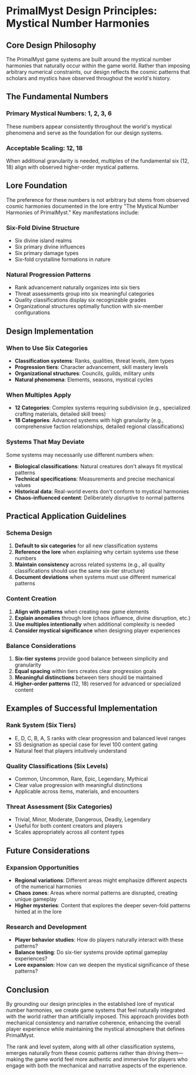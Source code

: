 # PrimalMyst Design Principles: Mystical Number Harmonies

## Core Design Philosophy

The PrimalMyst game systems are built around the mystical number harmonies that naturally occur within the game world. Rather than imposing arbitrary numerical constraints, our design reflects the cosmic patterns that scholars and mystics have observed throughout the world's history.

## The Fundamental Numbers

### Primary Mystical Numbers: 1, 2, 3, 6
These numbers appear consistently throughout the world's mystical phenomena and serve as the foundation for our design systems.

### Acceptable Scaling: 12, 18
When additional granularity is needed, multiples of the fundamental six (12, 18) align with observed higher-order mystical patterns.

## Lore Foundation

The preference for these numbers is not arbitrary but stems from observed cosmic harmonies documented in the lore entry "The Mystical Number Harmonies of PrimalMyst." Key manifestations include:

### Six-Fold Divine Structure
- Six divine island realms
- Six primary divine influences
- Six primary damage types
- Six-fold crystalline formations in nature

### Natural Progression Patterns
- Rank advancement naturally organizes into six tiers
- Threat assessments group into six meaningful categories
- Quality classifications display six recognizable grades
- Organizational structures optimally function with six-member configurations

## Design Implementation

### When to Use Six Categories
- **Classification systems**: Ranks, qualities, threat levels, item types
- **Progression tiers**: Character advancement, skill mastery levels
- **Organizational structures**: Councils, guilds, military units
- **Natural phenomena**: Elements, seasons, mystical cycles

### When Multiples Apply
- **12 Categories**: Complex systems requiring subdivision (e.g., specialized crafting materials, detailed skill trees)
- **18 Categories**: Advanced systems with high granularity (e.g., comprehensive faction relationships, detailed regional classifications)

### Systems That May Deviate
Some systems may necessarily use different numbers when:
- **Biological classifications**: Natural creatures don't always fit mystical patterns
- **Technical specifications**: Measurements and precise mechanical values
- **Historical data**: Real-world events don't conform to mystical harmonies
- **Chaos-influenced content**: Deliberately disruptive to normal patterns

## Practical Application Guidelines

### Schema Design
1. **Default to six categories** for all new classification systems
2. **Reference the lore** when explaining why certain systems use these numbers
3. **Maintain consistency** across related systems (e.g., all quality classifications should use the same six-tier structure)
4. **Document deviations** when systems must use different numerical patterns

### Content Creation
1. **Align with patterns** when creating new game elements
2. **Explain anomalies** through lore (chaos influence, divine disruption, etc.)
3. **Use multiples intentionally** when additional complexity is needed
4. **Consider mystical significance** when designing player experiences

### Balance Considerations
1. **Six-tier systems** provide good balance between simplicity and granularity
2. **Equal spacing** within tiers creates clear progression goals
3. **Meaningful distinctions** between tiers should be maintained
4. **Higher-order patterns** (12, 18) reserved for advanced or specialized content

## Examples of Successful Implementation

### Rank System (Six Tiers)
- E, D, C, B, A, S ranks with clear progression and balanced level ranges
- SS designation as special case for level 100 content gating
- Natural feel that players intuitively understand

### Quality Classifications (Six Levels)
- Common, Uncommon, Rare, Epic, Legendary, Mythical
- Clear value progression with meaningful distinctions
- Applicable across items, materials, and encounters

### Threat Assessment (Six Categories)
- Trivial, Minor, Moderate, Dangerous, Deadly, Legendary
- Useful for both content creators and players
- Scales appropriately across all content types

## Future Considerations

### Expansion Opportunities
- **Regional variations**: Different areas might emphasize different aspects of the numerical harmonies
- **Chaos zones**: Areas where normal patterns are disrupted, creating unique gameplay
- **Higher mysteries**: Content that explores the deeper seven-fold patterns hinted at in the lore

### Research and Development
- **Player behavior studies**: How do players naturally interact with these patterns?
- **Balance testing**: Do six-tier systems provide optimal gameplay experiences?
- **Lore expansion**: How can we deepen the mystical significance of these patterns?

## Conclusion

By grounding our design principles in the established lore of mystical number harmonies, we create game systems that feel naturally integrated with the world rather than artificially imposed. This approach provides both mechanical consistency and narrative coherence, enhancing the overall player experience while maintaining the mystical atmosphere that defines PrimalMyst.

The rank and level system, along with all other classification systems, emerges naturally from these cosmic patterns rather than driving them—making the game world feel more authentic and immersive for players who engage with both the mechanical and narrative aspects of the experience.
